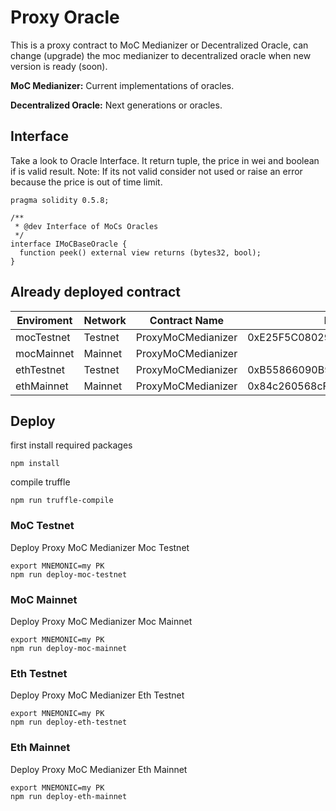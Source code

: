 # Proxy Oracle

This is a proxy contract to MoC Medianizer or Decentralized Oracle, can change (upgrade) the moc medianizer to decentralized oracle
when new version is ready (soon).

**MoC Medianizer:** Current implementations of oracles.

**Decentralized Oracle:** Next generations or oracles.


## Interface

Take a look to Oracle Interface. It return tuple, the price in wei and boolean if is valid result.
Note: If its not valid consider not used or raise an error because the price is out of time limit.

```
pragma solidity 0.5.8;

/**
 * @dev Interface of MoCs Oracles
 */
interface IMoCBaseOracle {
  function peek() external view returns (bytes32, bool);
}
```

## Already deployed contract

Enviroment   | Network    | Contract Name       | Proxy Contract Address                     | Implementation Contract Address
------------ | ---------- | ------------------- | -------------------------------------------|--------------------------------
mocTestnet   | Testnet    | ProxyMoCMedianizer  | 0xE25F5C08029cDAA3F86e782D79aC3B4578bFaa64 | 0x5604d381E745907Ca0fd50d952B1e88C5B7Ab8DC
mocMainnet   | Mainnet    | ProxyMoCMedianizer  |  | 
ethTestnet   | Testnet    | ProxyMoCMedianizer  | 0xB55866090B93F00a9d7C725D906ea55dBDA3e8D7 | 0x8e2fea7a925f5F7aF7006e351289Fcd0135B1d76
ethMainnet   | Mainnet    | ProxyMoCMedianizer  | 0x84c260568cFE148dBcFb4C8cc62C4e0b6d998F91 | 0xbCb80B5551e56B7241275211068d3f56615E4590

## Deploy 

first install required packages

```
npm install
```

compile truffle

```
npm run truffle-compile
```

### MoC Testnet

Deploy Proxy MoC Medianizer Moc Testnet

```
export MNEMONIC=my PK
npm run deploy-moc-testnet
```

### MoC Mainnet

Deploy Proxy MoC Medianizer Moc Mainnet

```
export MNEMONIC=my PK
npm run deploy-moc-mainnet
```

### Eth Testnet

Deploy Proxy MoC Medianizer Eth Testnet

```
export MNEMONIC=my PK
npm run deploy-eth-testnet
```

### Eth Mainnet

Deploy Proxy MoC Medianizer Eth Mainnet

```
export MNEMONIC=my PK
npm run deploy-eth-mainnet
```
